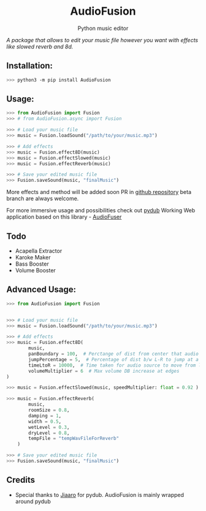 <div align="center">
<h1>AudioFusion</h1>
Python music editor
</div>

<i>A package that allows to edit your music file however you want with effects like slowed reverb and 8d.</i>

<h2>Installation:</h2>

```bash
>>> python3 -m pip install AudioFusion
```

<h2>Usage:</h2>

```python
>>> from AudioFusion import Fusion
>>> # from AudioFusion.async import Fusion

>>> # Load your music file
>>> music = Fusion.loadSound("/path/to/your/music.mp3")

>>> # Add effects
>>> music = Fusion.effect8D(music)
>>> music = Fusion.effectSlowed(music)
>>> music = Fusion.effectReverb(music)

>>> # Save your edited music file
>>> Fusion.saveSound(music, "finalMusic")


```
More effects and method will be added soon
PR in [github repository](https://github.com/MineisZarox/AudioFusion) beta branch are always welcome.

For more immersive usage and possibilities check out [pydub](https://github.com/jiaaro/pydub)
Working Web application based on this library - [AudioFuser](https://huggingface.co/spaces/zarox/AudioFusion)

## Todo

- Acapella Extractor
- Karoke Maker
- Bass Booster
- Volume Booster


<h2>Advanced Usage:</h2>

```python
>>> from AudioFusion import Fusion


>>> # Load your music file
>>> music = Fusion.loadSound("/path/to/your/music.mp3")

>>> # Add effects
>>> music = Fusion.effect8D(
        music,
        panBoundary = 100,  # Perctange of dist from center that audio source can go
        jumpPercentage = 5,  # Percentage of dist b/w L-R to jump at a time
        timeLtoR = 10000,  # Time taken for audio source to move from left to right in ms
        volumeMultiplier = 6  # Max volume DB increase at edges
)

>>> music = Fusion.effectSlowed(music, speedMultiplier: float = 0.92 ): # Slowdown audio, 1.0 means original speed, 0.5 half speed etc

>>> music = Fusion.effectReverb(
        music,
        roomSize = 0.8, 
        damping = 1,
        width = 0.5,
        wetLevel = 0.3,
        dryLevel = 0.8,
        tempFile = "tempWavFileForReverb"
    )

>>> # Save your edited music file
>>> Fusion.saveSound(music, "finalMusic")

```


## Credits

- Special thanks to [Jiaaro](https://github.com/jiaaro) for pydub. AudioFusion is mainly wrapped around pydub
